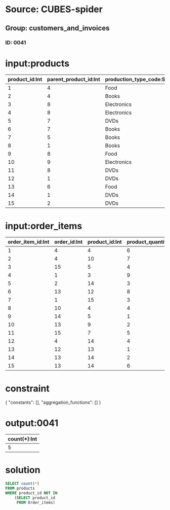 # Source: CUBES-spider
## Group: customers_and_invoices
### ID: 0041

# input:products

| product_id:Int | parent_product_id:Int | production_type_code:Str | unit_price:Dbl | product_name:Str | product_color:Str | product_size:Str |
|---|---|---|---|---|---|---|
| 1 | 4 | Food | 617.95 | Coffee Bean | Red | Medium |
| 2 | 4 | Books | 558.49 | Learning French | Yellow | Medium |
| 3 | 8 | Electronics | 563.58 | Fans | Black | Medium |
| 4 | 8 | Electronics | 985.78 | Hard Drive | Black | Small |
| 5 | 7 | DVDs | 682.06 | Arts | Yellow | Small |
| 6 | 7 | Books | 469.71 | Art History | Yellow | Small |
| 7 | 5 | Books | 409.83 | Learning English | Red | Large |
| 8 | 1 | Books | 49.62 | Menus | Black | Small |
| 9 | 8 | Food | 694.31 | Beer Menus | Black | Small |
| 10 | 9 | Electronics | 937.85 | TV | Red | Medium |
| 11 | 8 | DVDs | 52.88 | Harry Potter 1 | Black | Small |
| 12 | 1 | DVDs | 729.09 | Harry Potter 2 | Red | Medium |
| 13 | 6 | Food | 639.76 | Chocolate | Yellow | Small |
| 14 | 1 | DVDs | 469.87 | Harry Potter 3 | Yellow | Small |
| 15 | 2 | DVDs | 82.96 | Harry Potter 4 | Yellow | Large |

# input:order_items

| order_item_id:Int | order_id:Int | product_id:Int | product_quantity:Str | other_order_item_details:Str |
|---|---|---|---|---|
| 1 | 4 | 4 | 6 | nan |
| 2 | 4 | 10 | 7 | nan |
| 3 | 15 | 5 | 4 | nan |
| 4 | 1 | 3 | 9 | nan |
| 5 | 2 | 14 | 3 | nan |
| 6 | 13 | 12 | 8 | nan |
| 7 | 1 | 15 | 3 | nan |
| 8 | 10 | 4 | 4 | nan |
| 9 | 14 | 5 | 1 | nan |
| 10 | 13 | 9 | 2 | nan |
| 11 | 15 | 7 | 5 | nan |
| 12 | 4 | 14 | 4 | nan |
| 13 | 12 | 13 | 1 | nan |
| 14 | 13 | 14 | 2 | nan |
| 15 | 13 | 14 | 6 | nan |

# constraint

{
  "constants": [],
  "aggregation_functions": []
}

# output:0041

| count(*):Int |
|---|
| 5 |

# solution

```sql
SELECT count(*)
FROM products
WHERE product_id NOT IN
    (SELECT product_id
     FROM Order_items)
```
